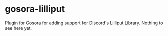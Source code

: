 # gosora-lilliput
Plugin for Gosora for adding support for Discord's Lilliput Library. Nothing to see here yet.
